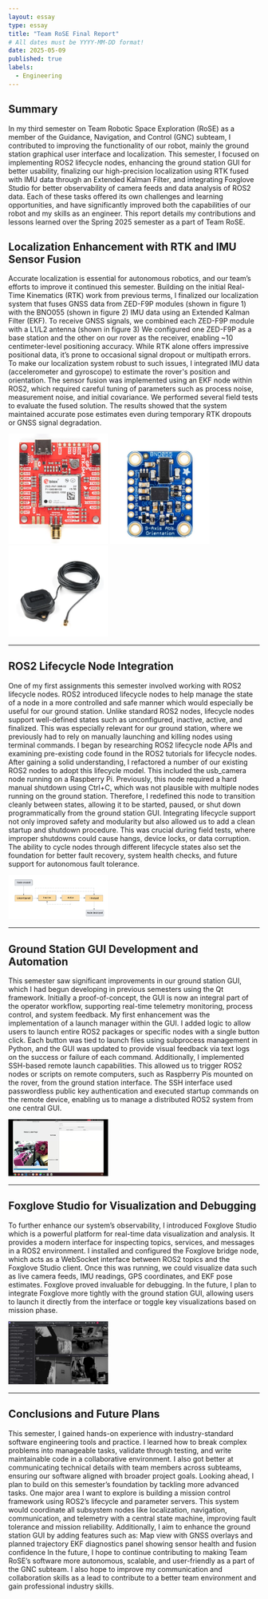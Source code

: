 ```yaml
---
layout: essay
type: essay
title: "Team RoSE Final Report"
# All dates must be YYYY-MM-DD format!
date: 2025-05-09
published: true
labels:
  - Engineering
---
```


## Summary

In my third semester on Team Robotic Space Exploration (RoSE) as a member of the Guidance, Navigation, and Control (GNC) subteam, I contributed to improving the functionality of our robot, mainly the ground station graphical user interface and localization. This semester, I focused on implementing ROS2 lifecycle nodes, enhancing the ground station GUI for better usability, finalizing our high-precision localization using RTK fused with IMU data through an Extended Kalman Filter, and integrating Foxglove Studio for better observability of camera feeds and data analysis of ROS2 data. Each of these tasks offered its own challenges and learning opportunities, and have significantly improved both the capabilities of our robot and my skills as an engineer. This report details my contributions and lessons learned over the Spring 2025 semester as a part of Team RoSE.

## Localization Enhancement with RTK and IMU Sensor Fusion

Accurate localization is essential for autonomous robotics, and our team’s efforts to improve it continued this semester. Building on the initial Real-Time Kinematics (RTK) work from previous terms, I finalized our localization system that fuses GNSS data from ZED-F9P modules (shown in figure 1) with the BNO055 (shown in figure 2) IMU data using an Extended Kalman Filter (EKF). To receive GNSS signals, we combined each ZED-F9P module with a L1/L2 antenna (shown in figure 3)
We configured one ZED-F9P as a base station and the other on our rover as the receiver, enabling ~10 centimeter-level positioning accuracy. While RTK alone offers impressive positional data, it’s prone to occasional signal dropout or multipath errors. To make our localization system robust to such issues, I integrated IMU data (accelerometer and gyroscope) to estimate the rover's position and orientation.
The sensor fusion was implemented using an EKF node within ROS2, which required careful tuning of parameters such as process noise, measurement noise, and initial covariance. We performed several field tests to evaluate the fused solution. The results showed that the system maintained accurate pose estimates even during temporary RTK dropouts or GNSS signal degradation. 

<img width="200px" class="rounded float-start pe-4" src="../img/zed_f9p.png">

<img width="200px" class="rounded float-start pe-4" src="../img/BNO0855_imu.png">

<img width="200px" class="rounded float-start pe-4" src="../img/GNSS_L1L2_Antenna.png">

<hr>

## ROS2 Lifecycle Node Integration
One of my first assignments this semester involved working with ROS2 lifecycle nodes. ROS2 introduced lifecycle nodes to help manage the state of a node in a more controlled and safe manner which would especially be useful for our ground station. Unlike standard ROS2 nodes, lifecycle nodes support well-defined states such as unconfigured, inactive, active, and finalized. This was especially relevant for our ground station, where we previously had to rely on manually launching and killing nodes using terminal commands.
I began by researching ROS2 lifecycle node APIs and examining pre-existing code found in the ROS2 tutorials for lifecycle nodes. After gaining a solid understanding, I refactored a number of our existing ROS2 nodes to adopt this lifecycle model. This included the usb_camera node running on a Raspberry Pi. Previously, this node required a hard manual shutdown using Ctrl+C, which was not plausible with multiple nodes running on the ground station. Therefore, I redefined this node to transition cleanly between states, allowing it to be started, paused, or shut down programmatically from the ground station GUI.
Integrating lifecycle support not only improved safety and modularity but also allowed us to add a clean startup and shutdown procedure. This was crucial during field tests, where improper shutdowns could cause hangs, device locks, or data corruption. The ability to cycle nodes through different lifecycle states also set the foundation for better fault recovery, system health checks, and future support for autonomous fault tolerance.

<img width="200px" class="rounded float-start pe-4" src="../img/lifecycle_flow_model.png">
<hr>

## Ground Station GUI Development and Automation
This semester saw significant improvements in our ground station GUI, which I had begun developing in previous semesters using the Qt framework. Initially a proof-of-concept, the GUI is now an integral part of the operator workflow, supporting real-time telemetry monitoring, process control, and system feedback.
My first enhancement was the implementation of a launch manager within the GUI. I added logic to allow users to launch entire ROS2 packages or specific nodes with a single button click. Each button was tied to launch files using subprocess management in Python, and the GUI was updated to provide visual feedback via text logs on the success or failure of each command.
Additionally, I implemented SSH-based remote launch capabilities. This allowed us to trigger ROS2 nodes or scripts on remote computers, such as Raspberry Pis mounted on the rover, from the ground station interface. The SSH interface used passwordless public key authentication and executed startup commands on the remote device, enabling us to manage a distributed ROS2 system from one central GUI.

<img width="200px" class="rounded float-start pe-4" src="../img/ground_station_gui.png">
<hr>

## Foxglove Studio for Visualization and Debugging
To further enhance our system’s observability, I introduced Foxglove Studio which is a powerful platform for real-time data visualization and analysis. It provides a modern interface for inspecting topics, services, and messages in a ROS2 environment.
I installed and configured the Foxglove bridge node, which acts as a WebSocket interface between ROS2 topics and the Foxglove Studio client. Once this was running, we could visualize data such as live camera feeds, IMU readings, GPS coordinates, and EKF pose estimates.
Foxglove proved invaluable for debugging. In the future, I plan to integrate Foxglove more tightly with the ground station GUI, allowing users to launch it directly from the interface or toggle key visualizations based on mission phase.

<img width="200px" class="rounded float-start pe-4" src="../img/foxglove_studio.png">
<hr>

## Conclusions and Future Plans
This semester, I gained hands-on experience with industry-standard software engineering tools and practice. I learned how to break complex problems into manageable tasks, validate through testing, and write maintainable code in a collaborative environment. I also got better at communicating technical details with team members across subteams, ensuring our software aligned with broader project goals. 
Looking ahead, I plan to build on this semester’s foundation by tackling more advanced tasks. One major area I want to explore is building a mission control framework using ROS2’s lifecycle and parameter servers. This system would coordinate all subsystem nodes like localization, navigation, communication, and telemetry with a central state machine, improving fault tolerance and mission reliability.
Additionally, I aim to enhance the ground station GUI by adding features such as:
Map view with GNSS overlays and planned trajectory
EKF diagnostics panel showing sensor health and fusion confidence
In the future, I hope to continue contributing to making Team RoSE’s software more autonomous, scalable, and user-friendly as a part of the GNC subteam. I also hope to improve my communication and collaboration skills as a lead to contribute to a better team environment and gain professional industry skills.

